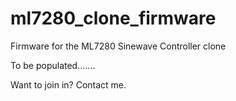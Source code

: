 # ml7280_clone_firmware
Firmware for the ML7280 Sinewave Controller clone

To be populated.......


Want to join in?
Contact me.

